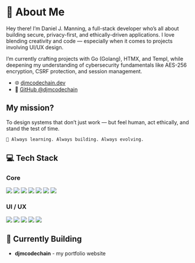 # 💫 About Me

Hey there! I’m Daniel J. Manning, a full-stack developer who’s all about building secure, privacy-first, and ethically-driven applications.
I love blending creativity and code — especially when it comes to projects involving UI/UX design.

I’m currently crafting projects with Go (Golang), HTMX, and Templ, while deepening my understanding of cybersecurity fundamentals like AES-256 encryption, CSRF protection, and session management.

- 🌐 [djmcodechain.dev](https://djmcodechain.dev) 
- 💾 [GitHub @djmcodechain](https://github.com/djmcodechain)

## My mission?
To design systems that don’t just work — but feel human, act ethically, and stand the test of time.

`🧠 Always learning. Always building. Always evolving.`

## 💻 Tech Stack
### Core
<img src="https://img.shields.io/badge/Go-00ADD8?style=for-the-badge&logo=go&logoColor=white" /> <img src="https://img.shields.io/badge/HTMX-3D72D7?style=for-the-badge&logo=htmx&logoColor=white" /> <img src="https://img.shields.io/badge/HTML5-E34F26?style=for-the-badge&logo=html5&logoColor=white" /> <img src="https://img.shields.io/badge/CSS3-1572B6?style=for-the-badge&logo=css3&logoColor=white" /> <img src="https://img.shields.io/badge/JavaScript-F7DF1E?style=for-the-badge&logo=javascript&logoColor=000000" /> <img src="https://img.shields.io/badge/JSON-5E5C5C?style=for-the-badge&logo=json&logoColor=white" /> <img src="https://img.shields.io/badge/SQLite-003B57?style=for-the-badge&logo=sqlite&logoColor=white" />
### UI / UX
<img src="https://img.shields.io/badge/Figma-F24E1E?style=for-the-badge&logo=figma&logoColor=white" /> <img src="https://img.shields.io/badge/Behance-0054F7?style=for-the-badge&logo=behance&logoColor=white" /> <img src="https://img.shields.io/badge/Dribbble-EA4C89?style=for-the-badge&logo=dribbble&logoColor=white" /> <img src="https://img.shields.io/badge/Unsplash-000000?style=for-the-badge&logo=unsplash&logoColor=white" /> <img src="https://img.shields.io/badge/Pexels-05A081?style=for-the-badge&logo=pexels&logoColor=white" />

## 🚧 Currently Building
- **djmcodechain** - my portfolio website
